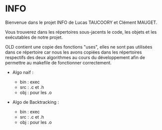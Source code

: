 # INFO
Bienvenue dans le projet INFO de Lucas TAUCOORY et Clément MAUGET.

Vous trouverez dans les répertoires sous-jacents le code, les objets et les exécutables de notre projet.

OLD contient une copie des fonctions "uses", elles ne sont pas utilisées dans ce répertoire car nous les avons copiées dans les répertoires respectifs
des deux algorithmes au cours du développement afin de permettre au makefile de fonctionner correctement.



- Algo naif :
    - bin : exec
    - src : .c et .h
    - obj : pour les .o


- Algo de Backtracking :
    - bin : exec
    - src : .c et .h
    - obj : pour les .o
